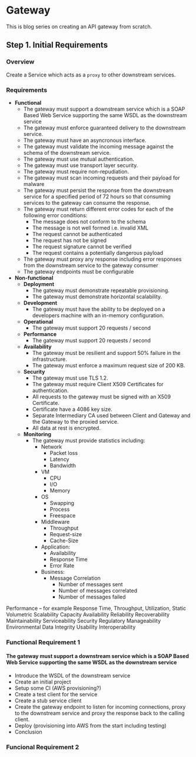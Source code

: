# Gateway

This is blog series on creating an API gateway from scratch.  

## Step 1.  Initial Requirements

### Overview
Create a Service which acts as a `proxy` to other downstream services.

### Requirements
- **Functional**
    - The gateway must support a downstream service which is a SOAP Based Web Service supporting the same WSDL as the downstream service
    - The gateway must enforce guaranteed delivery to the downstream service.
    - The gateway must have an asyncronous interface.
    - The gateway must validate the incoming message against the schema of the downstream service.
    - The gateway must use mutual authentication.
    - The gateway must use transport layer security.
    - The gateway must require non-repudiation.
    - The gateway must scan incoming requests and their payload for malware
    - The gateway must persist the response from the downstream service for a specified period of 72 hours so that consuming services to the gateway can consume the response.
    - The gateway must return different error codes for each of the following error conditions:
        - The message does not conform to the schema
        - The message is not well formed i.e. invalid XML
        - The request cannot be authenticated
        - The request has not be signed
        - The request signature cannot be verified
        - The request contains a potentially dangerous payload
    - The gateway must proxy any response including error responses from the downstream service to the gateway consumer
    - The gateway endpoints must be configurable
- **Non-functional**
    - **Deployment**
        - The gateway must demonstrate repeatable provisioning.
        - The gateway must demonstrate horizontal scalability.
    - **Development**
        - The gateway must have the ability to be deployed on a developers machine with an in-memory configuration.
    - **Operational**
        - The gateway must support 20 requests / second
    - **Performance**
        - The gateway must support 20 requests / second
    - **Availability**
        - The gateway must be resilient and support 50% failure in the infrastructure.
        - The gateway must enforce a maximum request size of 200 KB.
    - **Security**
        - The gateway must use TLS 1.2.
        - The gateway must require Client X509 Certificates for authentication.
        - All requests to the gateway must be signed with an X509 Certificate.
        - Certificate have a 4086 key size.
        - Separate Intermediary CA used between Client and Gateway and the Gateway to the proxied service.
        - All data at rest is encrypted.
    - **Monitoring**
        - The gateway must provide statistics including:
            - Network
                - Packet loss
                - Latency
                - Bandwidth
            - VM 
                - CPU
                - I/O
                - Memory
            - OS
                - Swapping
                - Process
                - Freespace
            - Middleware
                -  Throughput
                -  Request-size
                -  Cache-Size
            - Application:
                -  Availability
                -  Response Time
                -  Error Rate
            - Business:
                - Message Correlation
                    - Number of messages sent
                    - Number of messages correlated
                    - Number of messages failed


Performance – for example Response Time, Throughput, Utilization, Static Volumetric
Scalability
Capacity
Availability
Reliability
Recoverability
Maintainability
Serviceability
Security
Regulatory
Manageability
Environmental
Data Integrity
Usability
Interoperability

### Functional Requirement 1
#### The gateway must support a downstream service which is a SOAP Based Web Service supporting the same WSDL as the downstream service

- Introduce the WSDL of the downstream service
- Create an initial project
- Setup some CI (AWS provisioning?)
- Create a test client for the service
- Create a stub service client
- Create the gateway endpoint to listen for incoming connections, proxy to the downstream service and proxy the response back to the calling client.
- Deploy (provisioning into AWS from the start including testing)
- Conclusion

### Funcional Requirement 2
#### 
